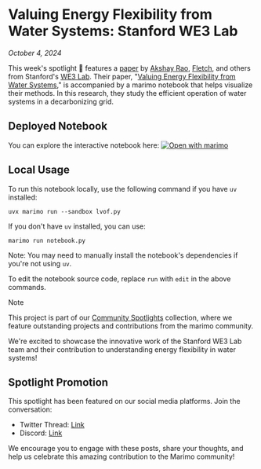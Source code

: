 # Valuing Energy Flexibility from Water Systems: Stanford WE3 Lab

_October 4, 2024_

This week's spotlight 🌟 features a [paper](https://www.nature.com/articles/s44221-024-00316-4) by [Akshay Rao](https://x.com/raodoesresearch), [Fletch](https://github.com/fletchapin), and others from Stanford's [WE3 Lab](https://x.com/WE3Lab). Their paper, "[Valuing Energy Flexibility from Water Systems](https://www.nature.com/articles/s44221-024-00316-4)," is accompanied by a marimo notebook that helps visualize their methods. In this research, they study the efficient operation of water systems in a decarbonizing grid.

## Deployed Notebook

You can explore the interactive notebook here: [![Open with marimo](https://marimo.io/shield.svg)](https://lvof.we3lab.tech/)

## Local Usage

To run this notebook locally, use the following command if you have `uv` installed:

```shell
uvx marimo run --sandbox lvof.py
```

If you don't have `uv` installed, you can use:

```shell
marimo run notebook.py
```

Note: You may need to manually install the notebook's dependencies if you're not using `uv`.

To edit the notebook source code, replace `run` with `edit` in the above commands.

> [!NOTE]
> This project is part of our [Community Spotlights](https://marimo.io/c/@spotlights/community-spotlights) collection, where we feature outstanding projects and contributions from the marimo community.

We're excited to showcase the innovative work of the Stanford WE3 Lab team and their contribution to understanding energy flexibility in water systems!

## Spotlight Promotion

This spotlight has been featured on our social media platforms. Join the conversation:

- Twitter Thread: [Link](https://x.com/marimo_io/status/1841948653386399828)
- Discord: [Link](https://discord.com/channels/1059888774789730424/1268639867898695761/1291508226868772864)

We encourage you to engage with these posts, share your thoughts, and help us celebrate this amazing contribution to the Marimo community!
